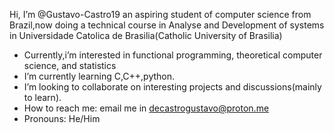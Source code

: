  Hi, I’m @Gustavo-Castro19 an aspiring student of computer science from Brazil,now doing a technical course in Analyse and Development of systems in Universidade Catolica de Brasilia(Catholic University of Brasilia)
- Currently,i’m interested in functional programming, theoretical computer science, and statistics 
- I’m currently learning C,C++,python.
- I’m looking to collaborate on interesting projects and discussions(mainly to learn).
- How to reach me: email me in decastrogustavo@proton.me
- Pronouns: He/Him

<!---
Gustavo-Castro19/Gustavo-Castro19 is a ✨ special ✨ repository because its `README.md` (this file) appears on your GitHub profile.
You can click the Preview link to take a look at your changes.
--->
